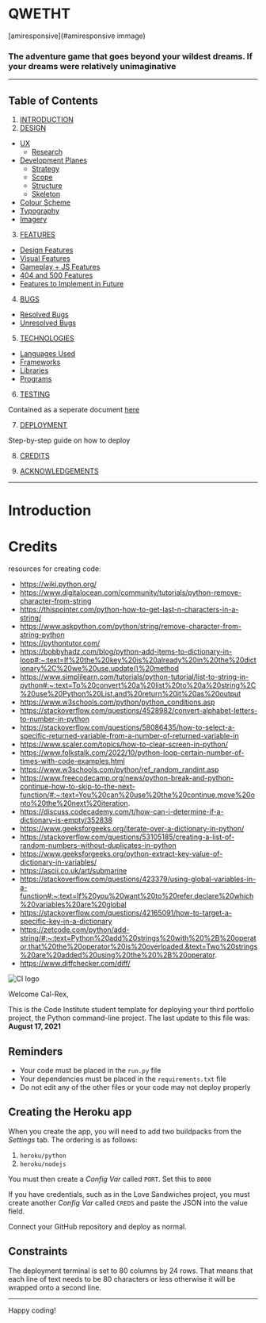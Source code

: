 # QWETHT

[amiresponsive](#amiresponsive immage)

### The adventure game that goes beyond your wildest dreams. If your dreams were relatively unimaginative

---

## Table of Contents
1. [INTRODUCTION](#introduction)
2. [DESIGN](#design)
- [UX](#ux)
  - [Research](#research)
- [Development Planes](#development-planes)
  - [Strategy](#strategy)
  - [Scope](#scope)
  - [Structure](#structure) 
  - [Skeleton](#skeleton)
- [Colour Scheme](#colour-scheme)
- [Typography](#typography)
- [Imagery](#imagery)

3. [FEATURES](#features)
- [Design Features](#design-features)
- [Visual Features](#visual-features)
- [Gameplay + JS Features](#gameplay-features)
- [404 and 500 Features](#404-and-500-error-pages)
- [Features to Implement in Future](#features-to-implement-in-future)

4. [BUGS](#bugs)
- [Resolved Bugs](#resolved-bugs)
- [Unresolved Bugs](#unresolved-bugs)

5. [TECHNOLOGIES](#technologies)
- [Languages Used](#languages-used)
- [Frameworks](#frameworks--libraries--programs)
- [Libraries](#frameworks--libraries--programs)
- [Programs](#frameworks--libraries--programs)

6. [TESTING](testing.md)

Contained as a seperate document [here](testing.md)

7. [DEPLOYMENT](#deployment)

Step-by-step guide on how to deploy

8. [CREDITS](#credits)

9. [ACKNOWLEDGEMENTS](#acknolwedgments)

---

# Introduction

# Credits

resources for creating code:
 - https://wiki.python.org/
 - https://www.digitalocean.com/community/tutorials/python-remove-character-from-string
 - https://thispointer.com/python-how-to-get-last-n-characters-in-a-string/
 - https://www.askpython.com/python/string/remove-character-from-string-python
 - https://pythontutor.com/ 
 - https://bobbyhadz.com/blog/python-add-items-to-dictionary-in-loop#:~:text=If%20the%20key%20is%20already%20in%20the%20dictionary%2C%20we%20use,update()%20method
 - https://www.simplilearn.com/tutorials/python-tutorial/list-to-string-in-python#:~:text=To%20convert%20a%20list%20to%20a%20string%2C%20use%20Python%20List,and%20return%20it%20as%20output
 - https://www.w3schools.com/python/python_conditions.asp
 - https://stackoverflow.com/questions/4528982/convert-alphabet-letters-to-number-in-python
 - https://stackoverflow.com/questions/58086435/how-to-select-a-specific-returned-variable-from-a-number-of-returned-variable-in
 - https://www.scaler.com/topics/how-to-clear-screen-in-python/
 - https://www.folkstalk.com/2022/10/python-loop-certain-number-of-times-with-code-examples.html
 - https://www.w3schools.com/python/ref_random_randint.asp
 - https://www.freecodecamp.org/news/python-break-and-python-continue-how-to-skip-to-the-next-function/#:~:text=You%20can%20use%20the%20continue,move%20onto%20the%20next%20iteration.
 - https://discuss.codecademy.com/t/how-can-i-determine-if-a-dictionary-is-empty/352838
 - https://www.geeksforgeeks.org/iterate-over-a-dictionary-in-python/
 - https://stackoverflow.com/questions/53105185/creating-a-list-of-random-numbers-without-duplicates-in-python
 - https://www.geeksforgeeks.org/python-extract-key-value-of-dictionary-in-variables/
 - https://ascii.co.uk/art/submarine
 - https://stackoverflow.com/questions/423379/using-global-variables-in-a-function#:~:text=If%20you%20want%20to%20refer,declare%20which%20variables%20are%20global
 - https://stackoverflow.com/questions/42165091/how-to-target-a-specific-key-in-a-dictionary
 - https://zetcode.com/python/add-string/#:~:text=Python%20add%20strings%20with%20%2B%20operator,that%20the%20operator%20is%20overloaded.&text=Two%20strings%20are%20added%20using%20the%20%2B%20operator.
 - https://www.diffchecker.com/diff/



![CI logo](https://codeinstitute.s3.amazonaws.com/fullstack/ci_logo_small.png)

Welcome Cal-Rex,

This is the Code Institute student template for deploying your third portfolio project, the Python command-line project. The last update to this file was: **August 17, 2021**

## Reminders

* Your code must be placed in the `run.py` file
* Your dependencies must be placed in the `requirements.txt` file
* Do not edit any of the other files or your code may not deploy properly

## Creating the Heroku app

When you create the app, you will need to add two buildpacks from the _Settings_ tab. The ordering is as follows:

1. `heroku/python`
2. `heroku/nodejs`

You must then create a _Config Var_ called `PORT`. Set this to `8000`

If you have credentials, such as in the Love Sandwiches project, you must create another _Config Var_ called `CREDS` and paste the JSON into the value field.

Connect your GitHub repository and deploy as normal.

## Constraints

The deployment terminal is set to 80 columns by 24 rows. That means that each line of text needs to be 80 characters or less otherwise it will be wrapped onto a second line.

-----
Happy coding!